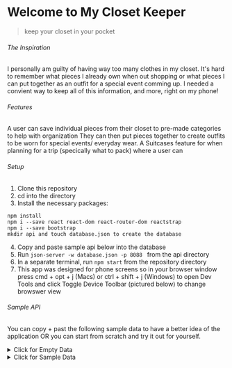 # Welcome to My Closet Keeper
>keep your closet in your pocket

###### The Inspiration

I personally am guilty of having way too many clothes in my closet. It's hard to remember what pieces I already own when out shopping or what pieces I can put together as an outfit for a special event comming up. I needed a convient way to keep all of this information, and more, right on my phone! 

###### Features 

A user can save individual pieces from their closet to pre-made categories to help with organization
They can then put pieces together to create outfits to be worn for special events/ everyday wear.
A Suitcases feature for when planning for a trip (specically what to pack) where a user can 

###### Setup 

1. Clone this repository
2. cd into the directory
3. Install the necessary packages:
```
npm install
npm i --save react react-dom react-router-dom reactstrap
npm i --save bootstrap
mkdir api and touch database.json to create the database
```
4. Copy and paste sample api below into the database
5. Run ```json-server -w database.json -p 8088 ``` from the api directory
6. In a separate terminal, run ```npm start``` from the repository directory
7. This app was designed for phone screens so in your browser window press cmd + opt + j (Macs) or ctrl + shift + j (Windows) to open Dev Tools and click Toggle Device Toolbar (pictured below) to change browswer view


###### Sample API 
You can copy + past the following sample data to have a better idea of the application OR you can start from scratch and try it out for yourself. 
<details>
<summary>Click for Empty Data</summary>
<br>
`{
  "users": [],
  "closetItems": [],
  "outfits": [],
  "clothingItemsOutfits": [],
  "categories": [
    {
      "id": 1,
      "name": "top"
    },
    {
      "id": 2,
      "name": "bottom"
    },
    {
      "id": 3,
      "name": "one-piece"
    },
    {
      "id": 4,
      "name": "jacket"
    },
    {
      "id": 5,
      "name": "shoe"
    },
    {
      "id": 6,
      "name": "accessory"
    }
  ],
  "suitcases": [],
  "outfitsSuitcases": [],
  "clothingItemsSuitcases": []
}`
</details>

<details>
<summary>Click for Sample Data</summary>
<br>
`{
  "users": [
    {
      "email": "sam@sam.com",
      "password": "123",
      "name": "Sam",
      "id": 1
    },
    {
      "email": "test@test.com",
      "password": "test",
      "name": "Pam Market",
      "id": 2
    }
  ],
  "closetItems": [
    {
      "image": "https://res.cloudinary.com/dkzwttxez/image/upload/v1600445584/myClosetKeeper/jpvjwaswm1is3nkenkdt.jpg",
      "type": "Denim Jacket",
      "color": "Blue",
      "size": "Large",
      "material": "Denim",
      "placeOfPurchase": "Old Navy",
      "categoryId": 4,
      "userId": 1,
      "id": 8
    },
    {
      "id": 10,
      "image": "https://res.cloudinary.com/dkzwttxez/image/upload/v1600445649/myClosetKeeper/wtobgl6crpyxmkfzvbrd.jpg",
      "type": "Polka Dot Skirt",
      "color": "Black/White",
      "size": "Large",
      "material": "Silk",
      "placeOfPurchase": "Ross",
      "categoryId": 2,
      "userId": 1
    },
    {
      "image": "https://res.cloudinary.com/dkzwttxez/image/upload/v1600445760/myClosetKeeper/u7cdoimxp7oymtvjgqj2.jpg",
      "type": "Sandals",
      "color": "Brown",
      "size": "Large",
      "placeOfPurchase": "Target",
      "categoryId": 5,
      "userId": 1,
      "id": 13
    },
    {
      "image": "https://res.cloudinary.com/dkzwttxez/image/upload/v1600445915/myClosetKeeper/apsvdsjgok9tvvvm1kg9.jpg",
      "type": "Beach Hat",
      "color": "Tan",
      "categoryId": 6,
      "userId": 1,
      "id": 19
    },
    {
      "id": 20,
      "image": "https://res.cloudinary.com/dkzwttxez/image/upload/v1600449772/myClosetKeeper/knqxx65paotqjvfjmrfg.jpg",
      "type": "Open Pocket Purse",
      "color": "Black",
      "categoryId": 6,
      "userId": 1
    },
    {
      "id": 21,
      "image": "https://res.cloudinary.com/dkzwttxez/image/upload/v1600449787/myClosetKeeper/gl47b5gqdkjlxwzelmzf.jpg",
      "type": "Crossbody Purse",
      "color": "Tan",
      "categoryId": 6,
      "userId": 1
    },
    {
      "image": "https://res.cloudinary.com/dkzwttxez/image/upload/v1600445980/myClosetKeeper/psfqibrev5mrrgogbuwm.jpg",
      "type": "Boots",
      "color": "Tan",
      "size": "8",
      "placeOfPurchase": "Shoe Carnival",
      "categoryId": 5,
      "userId": 1,
      "id": 22
    },
    {
      "image": "https://res.cloudinary.com/dkzwttxez/image/upload/v1600788285/myClosetKeeper/cargiz1yhymvjqomhmar.jpg",
      "type": "Swimsuit",
      "color": "Black",
      "size": "Large",
      "placeOfPurchase": "TJ-Maxx",
      "categoryId": 3,
      "userId": 1,
      "id": 24
    },
    {
      "image": "https://res.cloudinary.com/dkzwttxez/image/upload/v1600991176/myClosetKeeper/sgzxkxxal1ssr6mdyexd.jpg",
      "type": "Dotted Sweater",
      "color": "Yellow",
      "size": "Large",
      "material": "Cotton",
      "placeOfPurchase": "Old Navy",
      "categoryId": 1,
      "userId": 1,
      "id": 26
    },
    {
      "image": "https://res.cloudinary.com/dkzwttxez/image/upload/v1600992064/myClosetKeeper/x6muvcj28wdbtgpjchea.jpg",
      "type": "Perplum Work Blouse",
      "color": "Black",
      "size": "Large",
      "material": "Chiffon",
      "placeOfPurchase": "Kohls",
      "categoryId": 1,
      "userId": 1,
      "id": 27
    },
    {
      "image": "https://res.cloudinary.com/dkzwttxez/image/upload/v1600992156/myClosetKeeper/qsc73ggpvuvh2f4kwhwe.jpg",
      "type": "Crop Jeans",
      "color": "Blue",
      "size": "12",
      "material": "Denim",
      "placeOfPurchase": "Target",
      "categoryId": 2,
      "userId": 1,
      "id": 28
    },
    {
      "image": "https://res.cloudinary.com/dkzwttxez/image/upload/v1600992225/myClosetKeeper/axx1lil0rasv1h7tnf9d.jpg",
      "type": "Tie Dress",
      "color": "Purple",
      "size": "Large",
      "material": "Cotton",
      "placeOfPurchase": "Old Navy",
      "categoryId": 3,
      "userId": 1,
      "id": 29
    },
    {
      "image": "https://res.cloudinary.com/dkzwttxez/image/upload/v1600992696/myClosetKeeper/shfsthgep66io8sc7rwx.jpg",
      "type": "Dressy Flats",
      "color": "Black",
      "size": "8",
      "material": "Seude",
      "placeOfPurchase": "Forever 21",
      "categoryId": 5,
      "userId": 1,
      "id": 31
    },
    {
      "image": "https://res.cloudinary.com/dkzwttxez/image/upload/v1600992791/myClosetKeeper/n5pb8qocoh3my5fa2hra.jpg",
      "type": "Long Sweater",
      "color": "Grey",
      "size": "Large",
      "material": "Wool",
      "placeOfPurchase": "Old Navy ",
      "categoryId": 4,
      "userId": 1,
      "id": 32
    },
    {
      "image": "https://res.cloudinary.com/dkzwttxez/image/upload/v1600994027/myClosetKeeper/eyvuanpb9dcpigmk8l38.jpg",
      "type": "Beatles Band T-shirt",
      "color": "Grey",
      "size": "Large",
      "material": "Cotton",
      "placeOfPurchase": "Thrift Shop",
      "categoryId": 1,
      "userId": 1,
      "id": 34
    },
    {
      "image": "https://res.cloudinary.com/dkzwttxez/image/upload/v1602004129/myClosetKeeper/eiyokr9yfpq3pqgxkl40.jpg",
      "type": "Jumper",
      "color": "Green",
      "size": "Large",
      "material": "Cotten",
      "placeOfPurchase": "Amazon",
      "categoryId": 3,
      "userId": 1,
      "id": 35
    }
  ],
  "outfits": [
    {
      "id": 1,
      "image": "https://res.cloudinary.com/dkzwttxez/image/upload/v1600992445/myClosetKeeper/htol7lj7vq1iutckxytt.jpg",
      "event": "Fall Everyday Outfit",
      "userId": 1
    },
    {
      "id": 5,
      "image": "https://res.cloudinary.com/dkzwttxez/image/upload/v1600992996/myClosetKeeper/giibr7s2bkwinke2pmsx.jpg",
      "event": "Work ",
      "userId": 1
    },
    {
      "id": 8,
      "image": "https://res.cloudinary.com/dkzwttxez/image/upload/v1601042159/myClosetKeeper/epqbemraizfhq9mixfna.jpg",
      "event": "Beach Day",
      "userId": 1
    },
    {
      "id": 9,
      "image": "https://res.cloudinary.com/dkzwttxez/image/upload/v1602004160/myClosetKeeper/uymn0bm4kjrkalgvb32p.jpg",
      "event": "Casual Everyday Outfit",
      "userId": 1
    }
  ],
  "clothingItemsOutfits": [
    {
      "closetItemId": 26,
      "outfitId": 1,
      "id": 1
    },
    {
      "closetItemId": 28,
      "outfitId": 1,
      "id": 2
    },
    {
      "closetItemId": 21,
      "outfitId": 1,
      "id": 3
    },
    {
      "closetItemId": 22,
      "outfitId": 1,
      "id": 4
    },
    {
      "closetItemId": 10,
      "outfitId": 5,
      "id": 14
    },
    {
      "closetItemId": 31,
      "outfitId": 5,
      "id": 15
    },
    {
      "closetItemId": 27,
      "outfitId": 5,
      "id": 16
    },
    {
      "closetItemId": 20,
      "outfitId": 5,
      "id": 17
    },
    {
      "closetItemId": 24,
      "outfitId": 8,
      "id": 22
    },
    {
      "closetItemId": 19,
      "outfitId": 8,
      "id": 23
    },
    {
      "closetItemId": 13,
      "outfitId": 9,
      "id": 24
    },
    {
      "closetItemId": 35,
      "outfitId": 9,
      "id": 25
    }
  ],
  "categories": [
    {
      "id": 1,
      "name": "top"
    },
    {
      "id": 2,
      "name": "bottom"
    },
    {
      "id": 3,
      "name": "one-piece"
    },
    {
      "id": 4,
      "name": "jacket"
    },
    {
      "id": 5,
      "name": "shoe"
    },
    {
      "id": 6,
      "name": "accessory"
    }
  ],
  "suitcases": [
    {
      "id": 1,
      "startDate": "2020-10-13",
      "endDate": "2020-10-15",
      "tripName": "New Orleans",
      "details": "I have to go on a 3 day, 2 night work trip.",
      "userId": 1
    },
    {
      "id": 2,
      "startDate": "2020-10-08",
      "endDate": "2020-10-11",
      "tripName": "Savannah Georgia",
      "details": "Try to go to the beach but may be cold",
      "userId": 1
    }
  ],
  "outfitsSuitcases": [
    {
      "outfitId": 5,
      "suitcaseId": 1,
      "id": 1
    },
    {
      "outfitId": 9,
      "suitcaseId": 2,
      "id": 2
    },
    {
      "outfitId": 8,
      "suitcaseId": 2,
      "id": 3
    }
  ],
  "clothingItemsSuitcases": [
    {
      "closetItemId": 34,
      "suitcaseId": 1,
      "id": 1
    },
    {
      "closetItemId": 28,
      "suitcaseId": 1,
      "id": 2
    },
    {
      "closetItemId": 32,
      "suitcaseId": 2,
      "id": 3
    },
    {
      "closetItemId": 21,
      "suitcaseId": 2,
      "id": 4
    }
  ]
}`
</details>
